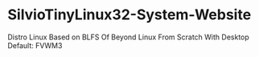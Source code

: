 # SilvioTinyLinux32-System-Website
Distro Linux Based on BLFS Of Beyond Linux From Scratch With Desktop Default: FVWM3
